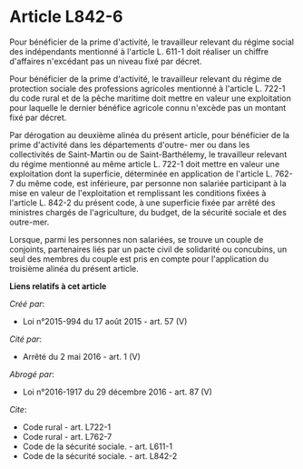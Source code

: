 # Article L842-6

Pour bénéficier de la prime d'activité, le travailleur relevant du régime social des indépendants mentionné à l'article L.
611-1 doit réaliser un chiffre d'affaires n'excédant pas un niveau fixé par décret. 

Pour bénéficier de la prime d'activité, le travailleur relevant du régime de protection sociale des professions agricoles
mentionné à l'article L. 722-1 du code rural et de la pêche maritime doit mettre en valeur une exploitation pour laquelle le
dernier bénéfice agricole connu n'excède pas un montant fixé par décret. 

Par dérogation au deuxième alinéa du présent article, pour bénéficier de la prime d'activité dans les départements d'outre-
mer ou dans les collectivités de Saint-Martin ou de Saint-Barthélemy, le travailleur relevant du régime mentionné au même
article L. 722-1 doit mettre en valeur une exploitation dont la superficie, déterminée en application de l'article L. 762-7
du même code, est inférieure, par personne non salariée participant à la mise en valeur de l'exploitation et remplissant les
conditions fixées à l'article L. 842-2 du présent code, à une superficie fixée par arrêté des ministres chargés de
l'agriculture, du budget, de la sécurité sociale et des outre-mer. 

Lorsque, parmi les personnes non salariées, se trouve un couple de conjoints, partenaires liés par un pacte civil de
solidarité ou concubins, un seul des membres du couple est pris en compte pour l'application du troisième alinéa du présent
article.

**Liens relatifs à cet article**

_Créé par_:

  - Loi n°2015-994 du 17 août 2015 - art. 57 (V)

_Cité par_:

  - Arrêté du 2 mai 2016 - art. 1 (V)

_Abrogé par_:

  - Loi n°2016-1917 du 29 décembre 2016 - art. 87 (V)

_Cite_:

  - Code rural - art. L722-1
  - Code rural - art. L762-7
  - Code de la sécurité sociale. - art. L611-1
  - Code de la sécurité sociale. - art. L842-2
